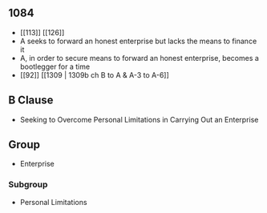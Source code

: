## 1084
- [[113]] [[126]] 
- A seeks to forward an honest enterprise but lacks the means to finance it
- A, in order to secure means to forward an honest enterprise, becomes a bootlegger for a time
- [[92]] [[1309 | 1309b ch B to A &amp; A-3 to A-6]] 

## B Clause
- Seeking to Overcome Personal Limitations in Carrying Out an Enterprise

## Group
- Enterprise

### Subgroup
- Personal Limitations


